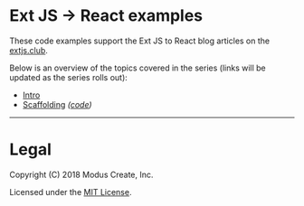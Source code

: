 # Ext JS -> React examples

These code examples support the Ext JS to React blog articles on the [extjs.club](https://extjs.club/extreact-beginners-intro/). 

Below is an overview of the topics covered in the series (links will be updated as the series rolls out):

 - [Intro](https://extjs.club/extreact-beginners-intro/)
 - [Scaffolding](https://extjs.club/2018/04/02/extreact-scaffolding/) *([code](./01-scaffolding))*

---

# Legal 
Copyright (C) 2018 Modus Create, Inc.

Licensed under the [MIT License](LICENSE.md).